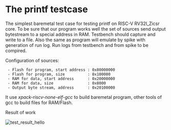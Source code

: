# The printf testcase

The simplest baremetal test case for testing printf on RISC-V RV32I_Zicsr core. To be sure that our program works well the set of sources send output bytestream to a special address in RAM. Testbench should capture and write to a file. Also the same as program will emulate by spike with generation of run log. Run logs from testbench and from spike to be compired.

Configuration of sources:
```
 - Flash for program, start address : 0x80000000
 - Flash for program, size          : 0x100000
 - RAM for data, start address      : 0x20000000
 - RAM for data, size               : 0x8000
 - Output byte stream, address      : 0x20100000
```
It use *xpack-riscv-none-elf-gcc* to build baremetal program, other tools of gcc to build files for RAM/Flash.

Result of work

![test_result_hello](https://github.com/pitman75/test_printf/assets/12179612/9b9cd75b-de3c-4969-a72a-617c502fc911)
